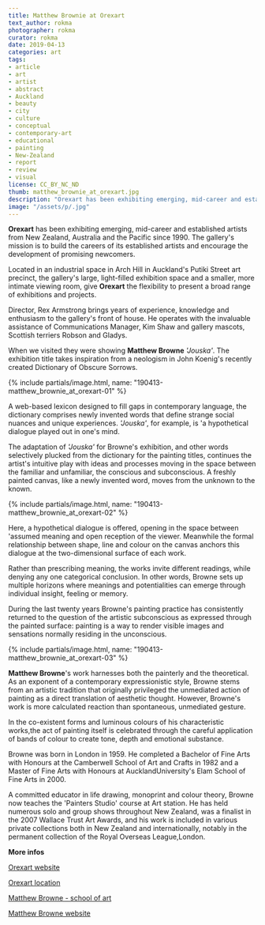 ```yaml
---
title: Matthew Brownie at Orexart
text_author: rokma
photographer: rokma
curator: rokma
date: 2019-04-13
categories: art
tags:
- article
- art
- artist
- abstract
- Auckland
- beauty
- city
- culture
- conceptual
- contemporary-art
- educational
- painting
- New-Zealand
- report
- review
- visual
license: CC_BY_NC_ND
thumb: matthew_brownie_at_orexart.jpg
description: "Orexart has been exhibiting emerging, mid-career and established artists from New Zealand, Australia and the Pacific since 1990. The gallery's mission is to build the careers of its established artists and encourage the development of promising newcomers. When we visited they were showing Matthew Browne. The exhibition title, Jouska, takes inspiration from a neologism in John Koenig's recently created Dictionary of Obscure Sorrows."
image: "/assets/p/.jpg"
---
```


**Orexart** has been exhibiting emerging, mid-career and established artists from New Zealand, Australia and the Pacific since 1990. The gallery's mission is to build the careers of its established artists and encourage the development of promising newcomers.

Located in an industrial space in Arch Hill in Auckland's Putiki Street art precinct, the gallery's large, light-filled exhibition space and a smaller, more intimate viewing room, give **Orexart** the flexibility to present a broad range of exhibitions and projects.

Director, Rex Armstrong brings years of experience, knowledge and enthusiasm to the gallery's front of house. He operates with the invaluable assistance of Communications Manager, Kim Shaw and gallery mascots, Scottish terriers Robson and Gladys.

When we visited they were showing **Matthew Browne** _'Jouska'_. The exhibition title takes inspiration from a neologism in John Koenig's recently created Dictionary of Obscure Sorrows.

{% include partials/image.html, name: "190413-matthew_brownie_at_orexart-01" %}

A web-based lexicon designed to fill gaps in contemporary language, the dictionary comprises newly invented words that define strange social nuances and unique experiences. _'Jouska'_, for example, is 'a hypothetical dialogue played out in one's mind.

The adaptation of _'Jouska'_ for Browne's exhibition, and other words selectively plucked from the dictionary for the painting titles, continues the artist's intuitive play with ideas and processes moving in the space between the familiar and unfamiliar, the conscious and subconscious. A freshly painted canvas, like a newly invented word, moves from the unknown to the known.


{% include partials/image.html, name: "190413-matthew_brownie_at_orexart-02" %}

Here, a hypothetical dialogue is offered, opening in the space between 'assumed meaning and open reception of the viewer. Meanwhile the formal relationship between shape, line and colour on the canvas anchors this dialogue at the two-dimensional surface of each work.

Rather than prescribing meaning, the works invite different readings, while denying any one categorical conclusion. In other words, Browne sets up multiple horizons where meanings and potentialities can emerge through individual insight, feeling or memory.

During the last twenty years Browne's painting practice has consistently returned to the question of the artistic subconscious as expressed through the painted surface: painting is a way to render visible images and sensations normally residing in the unconscious.


{% include partials/image.html, name: "190413-matthew_brownie_at_orexart-03" %}


**Matthew Browne**'s work harnesses both the painterly and the theoretical. As an exponent of a contemporary expressionistic style, Browne stems from an artistic tradition that originally privileged the unmediated action of painting as a direct translation of aesthetic thought. However, Browne's work is more calculated reaction than spontaneous, unmediated gesture.

In the co-existent forms and luminous colours of his characteristic works,the act of painting itself is celebrated through the careful application of bands of colour to create tone, depth and emotional substance.

Browne was born in London in 1959. He completed a Bachelor of Fine Arts with Honours at the Camberwell School of Art and Crafts in 1982 and a Master of Fine Arts with Honours at AucklandUniversity's Elam School of Fine Arts in 2000.

A committed educator in life drawing, monoprint and colour theory, Browne now teaches the 'Painters Studio' course at Art station. He has held numerous solo and group shows throughout New Zealand, was a finalist in the 2007 Wallace Trust Art Awards, and his work is included in various private collections both in New Zealand and internationally, notably in the permanent collection of the Royal Overseas League,London.


**More infos**

[Orexart website](http://orexart.co.nz/)

[Orexart location](https://goo.gl/maps/BzwvBrmXDV42)

[Matthew Browne - school of art](https://www.browne.school.nz/matthew-browne)

[Matthew Browne website](https://matthewbrowne.co.nz/)
